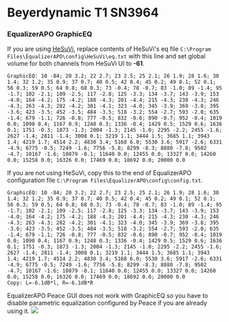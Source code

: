 # Beyerdynamic T1 SN3964
### EqualizerAPO GraphicEQ
If you are using [HeSuVi](https://sourceforge.net/projects/hesuvi/), replace contents of HeSuVi's eq file `C:\Program Files\EqualizerAPO\config\HeSuVi\eq.txt` with this line and set global volume for both channels from HeSuVi UI to **-61**.
```
GraphicEQ: 10 -84; 20 3.2; 22 2.7; 23 2.5; 25 2.1; 26 1.9; 28 1.6; 30 1.4; 32 1.2; 35 0.9; 37 0.7; 40 0.5; 42 0.4; 45 0.2; 49 0.1; 52 0.1; 56 0.3; 59 0.5; 64 0.8; 68 0.3; 73 -0.4; 78 -0.7; 83 -1.0; 89 -1.4; 95 -1.7; 102 -2.1; 109 -2.5; 117 -2.8; 125 -3.3; 134 -3.7; 143 -3.9; 153 -4.0; 164 -4.2; 175 -4.2; 188 -4.3; 201 -4.4; 215 -4.3; 230 -4.3; 246 -4.3; 263 -4.3; 282 -4.2; 301 -4.1; 323 -4.0; 345 -3.9; 369 -3.8; 395 -3.6; 423 -3.5; 452 -3.5; 484 -3.5; 518 -3.2; 554 -2.7; 593 -2.0; 635 -1.4; 679 -1.1; 726 -0.8; 777 -0.5; 832 -0.6; 890 -0.7; 952 -0.4; 1019 0.0; 1090 0.4; 1167 0.9; 1248 0.3; 1336 -0.4; 1429 0.5; 1529 0.6; 1636 0.1; 1751 -0.3; 1873 -1.3; 2004 -1.3; 2145 -1.0; 2295 -2.2; 2455 -1.6; 2627 -1.4; 2811 -1.4; 3008 0.1; 3219 1.1; 3444 1.5; 3685 1.1; 3943 1.4; 4219 1.7; 4514 2.2; 4830 3.4; 5168 6.0; 5530 3.6; 5917 -2.6; 6331 -4.9; 6775 -0.5; 7249 -1.6; 7756 -5.8; 8299 -8.3; 8880 -7.8; 9502 -4.7; 10167 -1.6; 10879 -0.1; 11640 0.0; 12455 0.0; 13327 0.0; 14260 0.0; 15258 0.0; 16326 0.0; 17469 0.0; 18692 0.0; 20000 0.0
```
If you are not using HeSuVi, copy this to the end of EqualizerAPO configuration file `C:\Program Files\EqualizerAPO\config\config.txt`.
```
GraphicEQ: 10 -84; 20 3.2; 22 2.7; 23 2.5; 25 2.1; 26 1.9; 28 1.6; 30 1.4; 32 1.2; 35 0.9; 37 0.7; 40 0.5; 42 0.4; 45 0.2; 49 0.1; 52 0.1; 56 0.3; 59 0.5; 64 0.8; 68 0.3; 73 -0.4; 78 -0.7; 83 -1.0; 89 -1.4; 95 -1.7; 102 -2.1; 109 -2.5; 117 -2.8; 125 -3.3; 134 -3.7; 143 -3.9; 153 -4.0; 164 -4.2; 175 -4.2; 188 -4.3; 201 -4.4; 215 -4.3; 230 -4.3; 246 -4.3; 263 -4.3; 282 -4.2; 301 -4.1; 323 -4.0; 345 -3.9; 369 -3.8; 395 -3.6; 423 -3.5; 452 -3.5; 484 -3.5; 518 -3.2; 554 -2.7; 593 -2.0; 635 -1.4; 679 -1.1; 726 -0.8; 777 -0.5; 832 -0.6; 890 -0.7; 952 -0.4; 1019 0.0; 1090 0.4; 1167 0.9; 1248 0.3; 1336 -0.4; 1429 0.5; 1529 0.6; 1636 0.1; 1751 -0.3; 1873 -1.3; 2004 -1.3; 2145 -1.0; 2295 -2.2; 2455 -1.6; 2627 -1.4; 2811 -1.4; 3008 0.1; 3219 1.1; 3444 1.5; 3685 1.1; 3943 1.4; 4219 1.7; 4514 2.2; 4830 3.4; 5168 6.0; 5530 3.6; 5917 -2.6; 6331 -4.9; 6775 -0.5; 7249 -1.6; 7756 -5.8; 8299 -8.3; 8880 -7.8; 9502 -4.7; 10167 -1.6; 10879 -0.1; 11640 0.0; 12455 0.0; 13327 0.0; 14260 0.0; 15258 0.0; 16326 0.0; 17469 0.0; 18692 0.0; 20000 0.0
Copy: L=-6.1dB*l, R=-6.1dB*R
```
EqualizerAPO Peace GUI does not work with GraphicEQ so you have to disable parametric equalization configured by Peace if you are already using it.
![](https://raw.githubusercontent.com/jaakkopasanen/AutoEq/master/results/Innerfidelity%202017/innerfidelity/onear/Beyerdynamic%20T1%20SN3964/Beyerdynamic%20T1%20SN3964.png)
